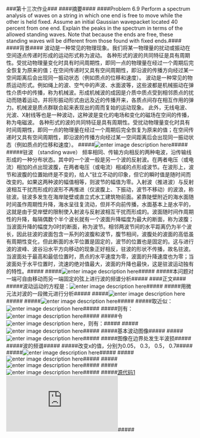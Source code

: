 ###第十三次作业###
####摘要####
####Problem 6.9 Perform a spectrum analysis of waves on a string in which one end is free to move while the other is held fixed. Assume an initial Gaussian wavepacket located 40 percent from one end. Explain the peaks in the spectrum in terms of the allowed standing waves. Note that because the ends are free, these standing waves will be different from those found with fixed ends.####
####背景####
波动是一种常见的物理现象。我们将某一物理量的扰动或振动在空间逐点传递时形成的运动形式称为波动。
各种形式的波的共同特征是具有周期性。受扰动物理量变化时具有时间周期性，即同一点的物理量在经过一个周期后完全恢复为原来的值；在空间传递时又具有空间周期性，即沿波的传播方向经过某一空间距离后会出现同一振动状态（例如质点的位移和速度）。
波动是一种常见的物质运动形式。例如绳上的波、空气中的声波、水面波等，这些波都是机械振动在弹性介质中的传播，称为机械波。形成机械波的成因是介质中质点受到相邻质点的扰动而随着运动，并将形振动形式由远及近的传播开来，各质点间存在相互作用的弹力。机械波是质点群联合起来表现出的周而复始的运动现象。
此外，无线电波、光波、X射线等也是一种波动，这种波是变化的电场和变化的磁场在空间的传播，称为电磁波。
各种形式的波的共同特征是具有周期性。受扰动物理量变化时具有时间周期性，即同一点的物理量在经过一个周期后完全恢复为原来的值；在空间传递时又具有空间周期性，即沿波的传播方向经过某一空间距离后会出现同一振动状态（例如质点的位移和速度）。
#####![enter image description here](https://github.com/hanshihao/compuational_physics_N2014301020016/blob/master/%E4%B8%8B%E8%BD%BD.jpg)#####
#####驻波 （standing wave） 频率相同、传输方向相反的两种电波，沿传输线形成的一种分布状态。其中的一个波一般是另一个波的反射波。在两者电压（或电流）相加的点出现波腹，在两者电压（或电流）相减的点形成波节。在波形上，波节和波腹的位置始终是不变的，给人“驻立不动的印象，但它的瞬时值是随时间而改变的。如果这两种波的幅值相等，则波节的幅值为零。入射波（推进波）与反射波相互干扰而形成的波形不再推进（仅波腹上、下振动，波节不移动）的波浪，称驻波。驻波多发生在海岸陡壁或直立式水工建筑物前面。紧靠陡壁附近的海水面随时间虽作周期性升降，海水呈往复流动，但并不向前传播，水面基本上是水平的，这就是由于受岸壁的限制使入射波与反射波相互干扰而形成的。波面随时间作周期性的升降，每隔偶数个半个波长就有一个波面升降幅度为最大的断面，称为波腹；当波面升降的幅度为0时的断面，称为波节。相邻两波节间的水平距离仍为半个波长，因此驻波的波面包含一系列的波腹和波节，腹节相间，波腹处的波面的高低虽有周期性变化，但此断面的水平位置是固定的，波节的位置也是固定的。这与进行波的波峰、波谷沿水平方向移动的现象正好相反，驻波的形状不传播，故名驻波。当波面处于最高和最低位置时，质点的水平速度为零，波面的升降速度也为零；当波面处于水平位置时，流速的绝对值最大，波面的升降也最快，这是驻波运动独有的特性。#####
#####![enter image description here](https://github.com/hanshihao/compuational_physics_N2014301020016/blob/master/bf096b63f6246b60cf120206ebf81a4c510fa2a0.jpg)#####
#####本问题对一端可自由移动而另一端固定的弦上进行波的频谱分析#####
####正文####
#####波动运动的方程是：![enter image description here](https://github.com/hanshihao/compuational_physics_N2014301020016/blob/master/QQ%E6%88%AA%E5%9B%BE20161219103524.png)#####
#####用微元法对波的一段微元进行分析#####
#####![enter image description here](https://github.com/hanshihao/compuational_physics_N2014301020016/blob/master/P61219-104019.jpg)#####
#####![enter image description here](https://github.com/hanshihao/compuational_physics_N2014301020016/blob/master/QQ%E6%88%AA%E5%9B%BE20161219104606.png)#####
#####取近似：![enter image description here](https://github.com/hanshihao/compuational_physics_N2014301020016/blob/master/QQ%E6%88%AA%E5%9B%BE20161219104935.png)#####
#####则有：![enter image description here](https://github.com/hanshihao/compuational_physics_N2014301020016/blob/master/QQ%E6%88%AA%E5%9B%BE20161219105735.png)#####
#####令![enter image description here](https://github.com/hanshihao/compuational_physics_N2014301020016/blob/master/QQ%E6%88%AA%E5%9B%BE20161219111929.png)，则有：#####
#####![enter image description here](https://github.com/hanshihao/compuational_physics_N2014301020016/blob/master/QQ%E6%88%AA%E5%9B%BE20161219112132.png)#####
#####基本波动图像#####
#####![enter image description here](https://github.com/hanshihao/compuational_physics_N2014301020016/blob/master/QQ%E6%88%AA%E5%9B%BE20161219175310.png)#####
#####图像在边界处发生半波损#####
#####波的频谱#####
#####改变x的值，分别为0.05， 0.3， 0.5， 0.7#####
#####![enter image description here](https://github.com/hanshihao/compuational_physics_N2014301020016/blob/master/0.05.png)#####
#####![enter image description here](https://github.com/hanshihao/compuational_physics_N2014301020016/blob/master/0.3.png)#####
#####![enter image description here](https://github.com/hanshihao/compuational_physics_N2014301020016/blob/master/0.5.png)#####
#####![enter image description here](https://github.com/hanshihao/compuational_physics_N2014301020016/blob/master/0.7.png)#####
#####[源代码1](https://github.com/hanshihao/compuational_physics_N2014301020016/blob/master/wave.py)  ![源代码2](https://github.com/hanshihao/compuational_physics_N2014301020016/blob/master/wave1.py)#####